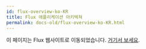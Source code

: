```yaml
---
id: flux-overview-ko-KR
title: Flux 애플리케이션 아키텍쳐
permalink: docs-old/flux-overview-ko-KR.html
---
```


이 페이지는 Flux 웹사이트로 이동되었습니다. [거기서 보세요](https://facebook.github.io/flux/docs/overview.html).

